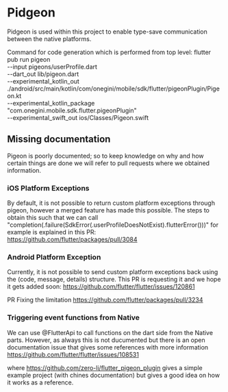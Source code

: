 # Pidgeon
Pidgeon is used within this project to enable type-save communication between the native platforms.

Command for code generation which is performed from top level:
flutter pub run pigeon \
  --input pigeons/userProfile.dart \
  --dart_out lib/pigeon.dart \
  --experimental_kotlin_out ./android/src/main/kotlin/com/onegini/mobile/sdk/flutter/pigeonPlugin/Pigeon.kt  \
  --experimental_kotlin_package "com.onegini.mobile.sdk.flutter.pigeonPlugin" \
  --experimental_swift_out ios/Classes/Pigeon.swift

## Missing documentation
Pigeon is poorly documented; so to keep knowledge on why and how certain things are done we will refer to pull requests where we obtained information.

### iOS Platform Exceptions
By default, it is not possible to return custom platform exceptions through pigeon, however a merged feature has made this possible.
The steps to obtain this such that we can call "completion(.failure(SdkError(.userProfileDoesNotExist).flutterError()))" for example is explained in this PR:
https://github.com/flutter/packages/pull/3084

### Android Platform Exception
Currently, it is not possible to send custom platform exceptions back using the (code, message, details) structure. This PR is requesting it and we hope it gets added soon:
https://github.com/flutter/flutter/issues/120861

PR Fixing the limitation
https://github.com/flutter/packages/pull/3234

### Triggering event functions from Native
We can use @FlutterApi to call functions on the dart side from the Native parts. However, as always this is not ducumented but there is an open documentation issue that gives some references with more information
https://github.com/flutter/flutter/issues/108531

where https://github.com/zero-li/flutter_pigeon_plugin  gives a simple example project (with chines documentation) but gives a good idea on how it works as a reference.
